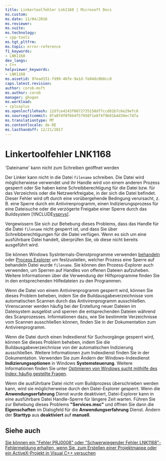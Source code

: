 ```yaml
---
title: Linkertoolfehler Lnk1168 | Microsoft Docs
ms.custom: 
ms.date: 11/04/2016
ms.reviewer: 
ms.suite: 
ms.technology:
- cpp-tools
ms.tgt_pltfrm: 
ms.topic: error-reference
f1_keywords:
- LNK1168
dev_langs:
- C++
helpviewer_keywords:
- LNK1168
ms.assetid: 97ead151-fd99-46fe-9a1d-7e84dc0b8cc8
caps.latest.revision: 
author: corob-msft
ms.author: corob
manager: ghogen
ms.workload:
- cplusplus
ms.openlocfilehash: 12dfce4243f0872735158df7ccd81b7c6e29efc8
ms.sourcegitcommit: 8fa8fdf0fbb4f57950f1e8f4f9b81b4d39ec7d7a
ms.translationtype: MT
ms.contentlocale: de-DE
ms.lasthandoff: 12/21/2017
---
```

# <a name="linker-tools-error-lnk1168"></a>Linkertoolfehler LNK1168
'Dateiname' kann nicht zum Schreiben geöffnet werden  
  
 Der Linker kann nicht in die Datei `filename` schreiben. Die Datei wird möglicherwiese verwendet und ihr Handle wird von einem anderen Prozess gesperrt oder Sie haben keine Schreibberechtigung für die Datei bzw. für das Verzeichnis oder die Netzwerkfreigabe, in der sich die Datei befindet. Dieser Fehler wird oft durch eine vorübergehende Bedingung verursacht, z. B. eine Sperre durch ein Antivirenprogramm, einen Indizierungsprozess für eine Dateisuche oder die verzögerte Freigabe einer Sperre durch das Buildsystem [!INCLUDE[vsprvs](../../assembler/masm/includes/vsprvs_md.md)].  
  
 Vergewissern Sie sich zur Behebung dieses Problems, dass das Handle für die Datei `filename` nicht gesperrt ist, und dass Sie über Schreibberechtigungen für die Datei verfügen. Wenn es sich um eine ausführbare Datei handelt, überprüfen Sie, ob diese nicht bereits ausgeführt wird.  
  
 Sie können Windows SysInternals-Dienstprogramme verwenden [behandeln](http://technet.microsoft.com/sysinternals/bb896655.aspx) oder [Process Explorer](http://technet.microsoft.com/sysinternals/bb896653) um festzustellen, welcher Prozess eine Sperre auf behandeln Datei wurde `filename`. Sie können den Prozess-Explorer auch verwenden, um Sperren auf Handles von offenen Dateien aufzuheben. Weitere Informationen über die Verwendung der Hilfsprogramme finden Sie in den entsprechenden Hilfedateien zu den Programmen.  
  
 Wenn die Datei von einem Antivirenprogramm gesperrt wird, können Sie dieses Problem beheben, indem Sie die Buildausgabeverzeichnisse vom automatischen Scannen durch das Antivirenprogramm ausschließen. Virenscanner werden häufig bei der Erstellung neuer Dateien im Dateisystem ausgelöst und sperren die entsprechenden Dateien während des Scanprozesses. Informationen dazu, wie Sie bestimmte Verzeichnisse vom Scannen ausschließen können, finden Sie in der Dokumentation zum Antivirenprogramm.  
  
 Wenn die Datei durch einen Indexdienst für Suchvorgänge gesperrt wird, können Sie dieses Problem beheben, indem Sie die Buildausgabeverzeichnisse von der automatischen Indizierung ausschließen. Weitere Informationen zum Indexdienst finden Sie in der Dokumentation. Verwenden Sie zum Ändern der Windows-Indexdienst **Indizierungsoptionen** in Windows **Systemsteuerung**. Weitere Informationen finden Sie unter [Optimieren von Windows sucht mithilfe des Index: häufig gestellte Fragen](http://windows.microsoft.com/en-us/windows/improve-windows-searches-using-index-faq#1TC=windows-7).  
  
 Wenn die ausführbare Datei nicht vom Buildprozess überschrieben werden kann, wird sie möglicherweise durch den Datei-Explorer gesperrt. Wenn die **Anwendungserfahrung** Dienst wurde deaktiviert, Datei-Explorer kann in eine ausführbare Datei Handle-Sperre für längere Zeit warten. Führen Sie zur Behebung dieses Problems **"Services.msc"** und öffnen Sie dann die **Eigenschaften** im Dialogfeld für die **Anwendungserfahrung** Dienst. Ändern der **Starttyp** aus **deaktiviert** auf **manuell**.  
  
## <a name="see-also"></a>Siehe auch  
 [Sie können ein "Fehler PRJ0008" oder "Schwerwiegender Fehler LNK1168"-Fehlermeldung erhalten, wenn Sie, zum Erstellen einer Projektmappe oder ein ActiveX-Projekt in Visual C++ versuchen](http://support.microsoft.com/kb/308358)